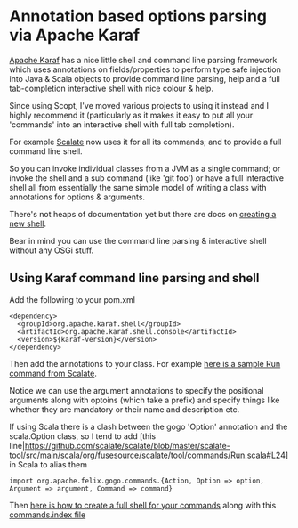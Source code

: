 Annotation based options parsing via Apache Karaf
=================================================

[Apache Karaf](http://karaf.apache.org/) has a nice little shell and command line parsing framework which uses 
annotations on fields/properties to perform type safe injection into Java & Scala objects to provide command line parsing, help and
a full tab-completion interactive shell with nice colour & help.

Since using Scopt, I've moved various projects to using it instead and I highly recommend it (particularly as it makes it easy to put
all your 'commands' into an interactive shell with full tab completion).

For example [Scalate](http://scalate.fusesource.org/) now uses it for all its commands; and to provide a full command line shell. 

So you can invoke individual classes from a JVM as a single command; or invoke the shell and a sub command (like 'git foo') or have a full interactive shell all from essentially the same simple model of writing a class with annotations for options & arguments.

There's not heaps of documentation yet but there are docs on [creating a new shell](http://karaf.apache.org/manual/2.1.99-SNAPSHOT/developers-guide/extending-console.html). 

Bear in mind you can use the command line parsing & interactive shell without any OSGi stuff.

Using Karaf command line parsing and shell
------------------------------------------

Add the following to your pom.xml

    <dependency>
      <groupId>org.apache.karaf.shell</groupId>
      <artifactId>org.apache.karaf.shell.console</artifactId>
      <version>${karaf-version}</version>
    </dependency>


Then add the annotations to your class. For example [here is a sample Run command from Scalate](https://github.com/scalate/scalate/blob/master/scalate-tool/src/main/scala/org/fusesource/scalate/tool/commands/Run.scala#L33). 

Notice we can use the argument annotations to specify the positional arguments along with optoins (which take a prefix) and specify things like whether they are mandatory or their name and description etc.

If using Scala there is a clash between the gogo 'Option' annotation and the scala.Option class, so I tend to add [this line|https://github.com/scalate/scalate/blob/master/scalate-tool/src/main/scala/org/fusesource/scalate/tool/commands/Run.scala#L24] in Scala to alias them

    import org.apache.felix.gogo.commands.{Action, Option => option, Argument => argument, Command => command}

Then [here is how to create a full shell for your commands](https://github.com/scalate/scalate/blob/master/scalate-tool/src/main/scala/org/fusesource/scalate/tool/ScalateMain.scala) along with this [commands.index file](https://github.com/scalate/scalate/blob/master/scalate-tool/src/main/filtered-resources/META-INF/services/org.fusesource.scalate/commands.index)